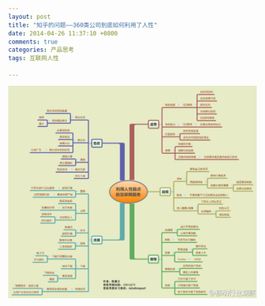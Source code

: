 ```yaml
---
layout: post
title: "知乎的问题——360类公司到底如何利用了人性"
date: 2014-04-26 11:37:10 +0800
comments: true
categories: 产品思考
tags: 互联网人性

---
```


![互联网服务的思维导图](/images/2014/04/互联网服务.jpg)
<!-- more -->